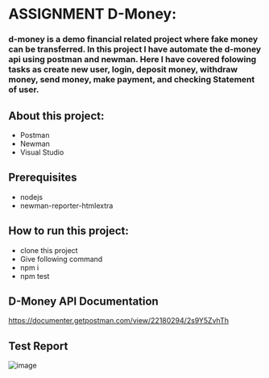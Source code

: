 # ASSIGNMENT D-Money:
### d-money is a demo financial related project where fake money can be transferred. In this project I have automate the d-money api using postman and newman. Here I have covered folowing tasks as create new user, login, deposit money, withdraw money, send money, make payment, and checking Statement of user.

## About this project:
- Postman
- Newman
- Visual Studio

## Prerequisites
- nodejs
- newman-reporter-htmlextra

## How to run this project:
- clone this project
- Give following command
- npm i
- npm test

## D-Money API Documentation
https://documenter.getpostman.com/view/22180294/2s9Y5ZvhTh

## Test Report
![image](https://github.com/bakhtiaralamshahrukh/ASSIGNMENT-2-D-Money/assets/69646920/3dcda8b2-3d25-4c68-9237-2666845c7b62)
